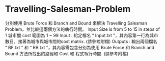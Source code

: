 # Travelling-Salesman-Problem
分別使用 Brute Force 和 Branch and Bound 來解決 Travelling Salesman Problem，並比較這兩個方法的執行時間。
Input Size is from 5 to 15 in steps of 1
城市間 cost 範圍為 1 ~ 99
Input :
	給定檔名 “ Input.txt ”，其內容第一行為城市數目，接著為城市與城市間的cost matrix. (請參考附檔) 
Outputs : 
	輸出兩個檔名 ” BF.txt ” 和 “ BB.txt ”，其內容需包含分別為使用 Brute Force 和 Branch and Bound 方法所找出的路徑和 Cost 和 程式執行時間. (請參考附檔)
